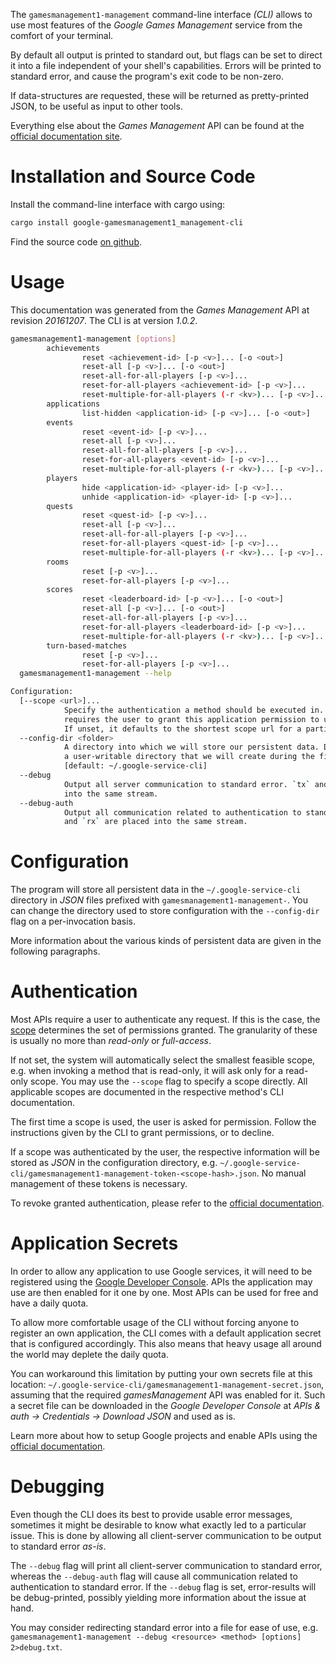 <!---
DO NOT EDIT !
This file was generated automatically from 'src/mako/cli/README.md.mako'
DO NOT EDIT !
-->
The `gamesmanagement1-management` command-line interface *(CLI)* allows to use most features of the *Google Games Management* service from the comfort of your terminal.

By default all output is printed to standard out, but flags can be set to direct it into a file independent of your shell's
capabilities. Errors will be printed to standard error, and cause the program's exit code to be non-zero.

If data-structures are requested, these will be returned as pretty-printed JSON, to be useful as input to other tools.

Everything else about the *Games Management* API can be found at the
[official documentation site](https://developers.google.com/games/services).

# Installation and Source Code

Install the command-line interface with cargo using:

```bash
cargo install google-gamesmanagement1_management-cli
```

Find the source code [on github](https://github.com/Byron/google-apis-rs/tree/master/gen/gamesmanagement1_management-cli).

# Usage

This documentation was generated from the *Games Management* API at revision *20161207*. The CLI is at version *1.0.2*.

```bash
gamesmanagement1-management [options]
        achievements
                reset <achievement-id> [-p <v>]... [-o <out>]
                reset-all [-p <v>]... [-o <out>]
                reset-all-for-all-players [-p <v>]...
                reset-for-all-players <achievement-id> [-p <v>]...
                reset-multiple-for-all-players (-r <kv>)... [-p <v>]...
        applications
                list-hidden <application-id> [-p <v>]... [-o <out>]
        events
                reset <event-id> [-p <v>]...
                reset-all [-p <v>]...
                reset-all-for-all-players [-p <v>]...
                reset-for-all-players <event-id> [-p <v>]...
                reset-multiple-for-all-players (-r <kv>)... [-p <v>]...
        players
                hide <application-id> <player-id> [-p <v>]...
                unhide <application-id> <player-id> [-p <v>]...
        quests
                reset <quest-id> [-p <v>]...
                reset-all [-p <v>]...
                reset-all-for-all-players [-p <v>]...
                reset-for-all-players <quest-id> [-p <v>]...
                reset-multiple-for-all-players (-r <kv>)... [-p <v>]...
        rooms
                reset [-p <v>]...
                reset-for-all-players [-p <v>]...
        scores
                reset <leaderboard-id> [-p <v>]... [-o <out>]
                reset-all [-p <v>]... [-o <out>]
                reset-all-for-all-players [-p <v>]...
                reset-for-all-players <leaderboard-id> [-p <v>]...
                reset-multiple-for-all-players (-r <kv>)... [-p <v>]...
        turn-based-matches
                reset [-p <v>]...
                reset-for-all-players [-p <v>]...
  gamesmanagement1-management --help

Configuration:
  [--scope <url>]...
            Specify the authentication a method should be executed in. Each scope
            requires the user to grant this application permission to use it.
            If unset, it defaults to the shortest scope url for a particular method.
  --config-dir <folder>
            A directory into which we will store our persistent data. Defaults to
            a user-writable directory that we will create during the first invocation.
            [default: ~/.google-service-cli]
  --debug
            Output all server communication to standard error. `tx` and `rx` are placed
            into the same stream.
  --debug-auth
            Output all communication related to authentication to standard error. `tx`
            and `rx` are placed into the same stream.

```

# Configuration

The program will store all persistent data in the `~/.google-service-cli` directory in *JSON* files prefixed with `gamesmanagement1-management-`.  You can change the directory used to store configuration with the `--config-dir` flag on a per-invocation basis.

More information about the various kinds of persistent data are given in the following paragraphs.

# Authentication

Most APIs require a user to authenticate any request. If this is the case, the [scope][scopes] determines the 
set of permissions granted. The granularity of these is usually no more than *read-only* or *full-access*.

If not set, the system will automatically select the smallest feasible scope, e.g. when invoking a
method that is read-only, it will ask only for a read-only scope. 
You may use the `--scope` flag to specify a scope directly. 
All applicable scopes are documented in the respective method's CLI documentation.

The first time a scope is used, the user is asked for permission. Follow the instructions given 
by the CLI to grant permissions, or to decline.

If a scope was authenticated by the user, the respective information will be stored as *JSON* in the configuration
directory, e.g. `~/.google-service-cli/gamesmanagement1-management-token-<scope-hash>.json`. No manual management of these tokens
is necessary.

To revoke granted authentication, please refer to the [official documentation][revoke-access].

# Application Secrets

In order to allow any application to use Google services, it will need to be registered using the 
[Google Developer Console][google-dev-console]. APIs the application may use are then enabled for it
one by one. Most APIs can be used for free and have a daily quota.

To allow more comfortable usage of the CLI without forcing anyone to register an own application, the CLI
comes with a default application secret that is configured accordingly. This also means that heavy usage
all around the world may deplete the daily quota.

You can workaround this limitation by putting your own secrets file at this location: 
`~/.google-service-cli/gamesmanagement1-management-secret.json`, assuming that the required *gamesManagement* API 
was enabled for it. Such a secret file can be downloaded in the *Google Developer Console* at 
*APIs & auth -> Credentials -> Download JSON* and used as is.

Learn more about how to setup Google projects and enable APIs using the [official documentation][google-project-new].


# Debugging

Even though the CLI does its best to provide usable error messages, sometimes it might be desirable to know
what exactly led to a particular issue. This is done by allowing all client-server communication to be 
output to standard error *as-is*.

The `--debug` flag will print all client-server communication to standard error, whereas the `--debug-auth` flag
will cause all communication related to authentication to standard error.
If the `--debug` flag is set, error-results will be debug-printed, possibly yielding more information about the 
issue at hand.

You may consider redirecting standard error into a file for ease of use, e.g. `gamesmanagement1-management --debug <resource> <method> [options] 2>debug.txt`.


[scopes]: https://developers.google.com/+/api/oauth#scopes
[revoke-access]: http://webapps.stackexchange.com/a/30849
[google-dev-console]: https://console.developers.google.com/
[google-project-new]: https://developers.google.com/console/help/new/